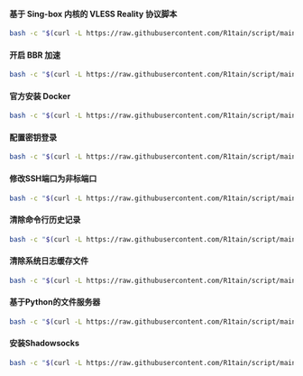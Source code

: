 #### 基于 Sing-box 内核的 VLESS Reality 协议脚本
```bash
bash -c "$(curl -L https://raw.githubusercontent.com/R1tain/script/main/reality.sh)"
```
#### 开启 BBR 加速
```bash
bash -c "$(curl -L https://raw.githubusercontent.com/R1tain/script/main/bbr.sh)"
```
#### 官方安装 Docker
```bash
bash -c "$(curl -L https://raw.githubusercontent.com/R1tain/script/main/official-docker-install.sh)"
```
#### 配置密钥登录
```bash
bash -c "$(curl -L https://raw.githubusercontent.com/R1tain/script/main/authorized_keys.sh)"
```
#### 修改SSH端口为非标端口
```bash
bash -c "$(curl -L https://raw.githubusercontent.com/R1tain/script/main/update_port.sh)"
```
#### 清除命令行历史记录
```bash
bash -c "$(curl -L https://raw.githubusercontent.com/R1tain/script/main/clear_history.sh)"
```
#### 清除系统日志缓存文件
```bash
bash -c "$(curl -L https://raw.githubusercontent.com/R1tain/script/main/disk_cleaner.sh)"
```
#### 基于Python的文件服务器
```bash
bash -c "$(curl -L https://raw.githubusercontent.com/R1tain/script/main/fastfileserver.sh)"
```

#### 安装Shadowsocks
```bash
bash -c "$(curl -L https://raw.githubusercontent.com/R1tain/script/main/shadowsocks-auto.sh)"
```
